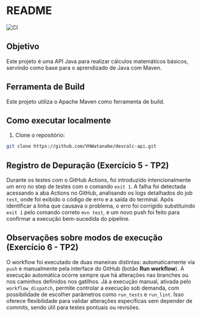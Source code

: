# README
![CI](https://github.com/VHWatanabe/devcalc-api/actions/workflows/ci.yml/badge.svg)

## Objetivo
Este projeto é uma API Java para realizar cálculos matemáticos básicos, servindo como base para o aprendizado de Java com Maven.

## Ferramenta de Build
Este projeto utiliza o Apache Maven como ferramenta de build.

## Como executar localmente
1. Clone o repositório:
```bash
git clone https://github.com/VHWatanabe/devcalc-api.git
```
## Registro de Depuração (Exercício 5 - TP2)

Durante os testes com o GitHub Actions, foi introduzido intencionalmente um erro no step de testes com o comando `exit 1`.
A falha foi detectada acessando a aba Actions no GitHub, analisando os logs detalhados do job `test`, onde foi exibido o código de erro e a saída do terminal.
Após identificar a linha que causava o problema, o erro foi corrigido substituindo `exit 1` pelo comando correto `mvn test`, e um novo push foi feito para confirmar a execução bem-sucedida do pipeline.

## Observações sobre modos de execução (Exercício 6 - TP2)

O workflow foi executado de duas maneiras distintas: automaticamente via `push` e manualmente pela interface do GitHub (botão **Run workflow**).
A execução automática ocorre sempre que há alterações nas branches ou nos caminhos definidos nos gatilhos.
Já a execução manual, ativada pelo `workflow_dispatch`, permite controlar a execução sob demanda, com possibilidade de escolher parâmetros como `run_tests` e `run_lint`.
Isso oferece flexibilidade para validar alterações específicas sem depender de commits, sendo útil para testes pontuais ou revisões.
